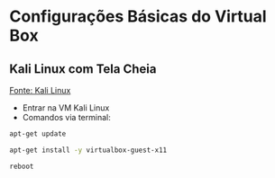 # Configurações Básicas do Virtual Box

## Kali Linux com Tela Cheia

[Fonte: Kali Linux](https://www.kali.org/docs/virtualization/install-virtualbox-guest-additions/)  

- Entrar na VM Kali Linux  
- Comandos via terminal:  

```bash
apt-get update
```

```bash
apt-get install -y virtualbox-guest-x11
```

```bash
reboot
```

